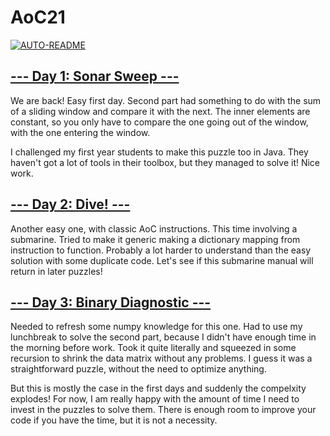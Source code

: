 # AoC21

[![AUTO-README](https://github.com/Reynouts/AoC21/actions/workflows/readme.yml/badge.svg?branch=master)](https://github.com/Reynouts/AoC21/actions/workflows/readme.yml)

## [--- Day 1: Sonar Sweep ---](http://adventofcode.com/2021/day/1)
We are back! Easy first day. Second part had something to do with
the sum of a sliding window and compare it with the next. The inner elements
are constant, so you only have to compare the one going out of the window, with
the one entering the window.

I challenged my first year students to make this puzzle too in Java.
They haven't got a lot of tools in their toolbox, but they managed to
solve it! Nice work.

## [--- Day 2: Dive! ---](http://adventofcode.com/2021/day/2)
Another easy one, with classic AoC instructions. This time involving a
submarine. Tried to make it generic making a dictionary mapping from 
instruction to function. Probably a lot harder to understand than the
easy solution with some duplicate code. Let's see if this submarine
manual will return in later puzzles!

## [--- Day 3: Binary Diagnostic ---](http://adventofcode.com/2021/day/3)
Needed to refresh some numpy knowledge for this one. Had to use my lunchbreak
to solve the second part, because I didn't have enough time in the morning
before work. Took it quite literally and squeezed in some recursion to shrink
the data matrix without any problems. I guess it was a straightforward puzzle,
without the need to optimize anything. 

But this is mostly the case in the first days and suddenly
the compelxity explodes! For now, I am really happy with the amount of time
I need to invest in the puzzles to solve them. There is enough room to improve
your code if you have the time, but it is not a necessity.
